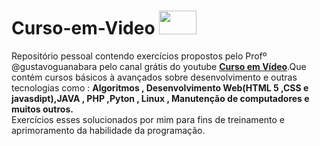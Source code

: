 # Curso-em-Video <img src="https://github.com/ronanProg/Curso-em-Video/blob/master/logo-curso-em-video-oficial.png"  width="60" height="38" />
Repositório pessoal contendo exercícios propostos pelo Profº @gustavoguanabara pelo canal grátis do youtube **[Curso em Vídeo](https://www.youtube.com/user/cursosemvideo)**.Que contém cursos básicos à avançados sobre desenvolvimento e outras tecnologias como : __**Algoritmos , Desenvolvimento Web(HTML 5 ,CSS e javasdipt),JAVA , PHP ,Pyton , Linux , Manutenção de computadores e muitos outros.**__  
Exercícios esses solucionados por mim para fins de treinamento e aprimoramento da habilidade da programação.
